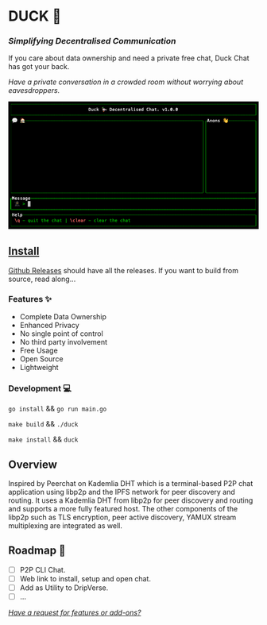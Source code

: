 # DUCK 🦆

### _Simplifying Decentralised Communication_

If you care about data ownership and need a private free chat, Duck Chat has got your back.

_Have a private conversation in a crowded room without worrying about eavesdroppers._

![Duck Chat](./sample.png "Duck Chat")

## [Install](https://github.com/DripVerse/duck/releases/download/v1.0/duck)

[Github Releases](https://github.com/DripVerse/duck/releases) should have all the releases.
If you want to build from source, read along...

### Features ✨
- Complete Data Ownership
- Enhanced Privacy
- No single point of control
- No third party involvement
- Free Usage
- Open Source
- Lightweight

### Development 💻

`go install` && `go run main.go`

`make build` && `./duck`

`make install` && `duck`

## Overview

Inspired by Peerchat on Kademlia DHT which is a terminal-based P2P chat application using libp2p and the IPFS network for peer discovery and routing.
It uses a Kademlia DHT from libp2p for peer discovery and routing and supports a more fully featured host. The other components of the libp2p such as TLS encryption, peer active discovery, YAMUX stream multiplexing are integrated as well.

## Roadmap 🚀

- [ ] P2P CLI Chat.
- [ ] Web link to install, setup and open chat.
- [ ] Add as Utility to DripVerse.
- [ ] ...

_[Have a request for features or add-ons?](https://github.com/DripVerse/duck/issues)_


